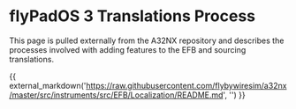 # flyPadOS 3 Translations Process

This page is pulled externally from the A32NX repository and describes the processes involved with adding features to the EFB and sourcing translations.

{{ external_markdown('https://raw.githubusercontent.com/flybywiresim/a32nx/master/src/instruments/src/EFB/Localization/README.md', '') }}

